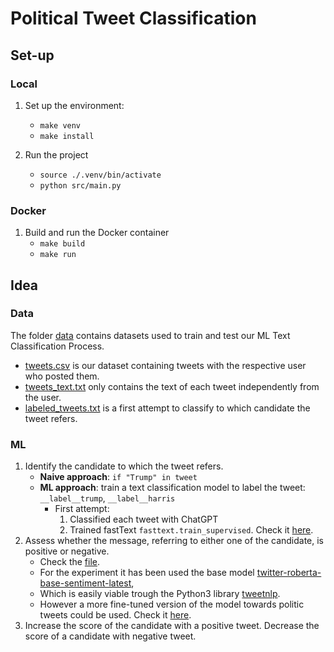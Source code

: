 # Political Tweet Classification 

## Set-up

### Local

1. Set up the environment:
    * `make venv`
    * `make install`

2. Run the project
    * `source ./.venv/bin/activate`
    * `python src/main.py`

### Docker

1. Build and run the Docker container
    * `make build`
    * `make run`

## Idea 

### Data

The folder [data](/src/data/) contains datasets used to train and test our ML Text Classification Process.
* [tweets.csv](/src/data/tweets.csv) is our dataset containing tweets with the respective user who posted them. 
* [tweets_text.txt](/src/data/tweets_text.txt) only contains the text of each tweet independently from the user.
* [labeled_tweets.txt](/src/data/labeled_tweets.txt) is a first attempt to classify to which candidate the tweet refers. 

### ML

1. Identify the candidate to which the tweet refers.
    * **Naive approach**: `if "Trump" in tweet`
    * **ML approach**: train a text classification model to label the tweet: `__label__trump`, `__label__harris`
        * First attempt: 
            1. Classified each tweet with ChatGPT 
            2. Trained fastText `fasttext.train_supervised`. Check it [here](/src/train.py).
2. Assess whether the message, referring to either one of the candidate, is positive or negative.
    * Check the [file](/src/main.py).
    * For the experiment it has been used the base model [twitter-roberta-base-sentiment-latest](https://huggingface.co/cardiffnlp/twitter-roberta-base-sentiment-latest),
    * Which is easily viable trough the Python3 library [tweetnlp](https://github.com/cardiffnlp/tweetnlp).
    * However a more fine-tuned version of the model towards politic tweets could be used. Check it [here](https://huggingface.co/cardiffnlp/xlm-twitter-politics-sentiment).
3. Increase the score of the candidate with a positive tweet. Decrease the score of a candidate with negative tweet.  
